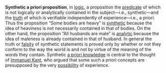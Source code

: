 **Synthetic a priori proposition**, in [logic](https://www.britannica.com/topic/logic), a proposition the [predicate](https://www.merriam-webster.com/dictionary/predicate) of which is not logically or analytically contained in the subject—i.e., synthetic—and the [truth](https://www.britannica.com/topic/truth-philosophy-and-logic) of which is verifiable independently of experience—i.e., a priori. Thus the proposition “Some bodies are heavy” is [synthetic](https://www.merriam-webster.com/dictionary/synthetic) because the idea of heaviness is not necessarily contained in that of bodies. On the other hand, the proposition “All husbands are male” is [analytic](https://www.merriam-webster.com/dictionary/analytic) because the idea of maleness is already contained in that of husband. In general the truth or [falsity](https://www.britannica.com/topic/falsity) of synthetic statements is proved only by whether or not they conform to the way the world is and not by virtue of the meaning of the words they contain. Synthetic [a priori knowledge](https://www.britannica.com/topic/a-priori-knowledge) is central to the thought of [Immanuel Kant](https://www.britannica.com/biography/Immanuel-Kant), who argued that some such a priori concepts are presupposed by the very [possibility](https://www.britannica.com/topic/possibility) of experience.